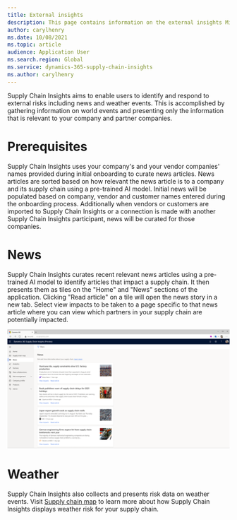 ```yaml
---
title: External insights
description: This page contains information on the external insights Microsoft Dynamics 365 Supply Chain Insights delivers on real world events
author: carylhenry
ms.date: 10/08/2021
ms.topic: article
audience: Application User
ms.search.region: Global
ms.service: dynamics-365-supply-chain-insights
ms.author: carylhenry
---
```


Supply Chain Insights aims to enable users to identify and respond to external risks including news and weather events. This is accomplished by gathering information on world events and presenting only the information that is relevant to your company and partner companies. 

# Prerequisites
Supply Chain Insights uses your company's and your vendor companies' names provided during initial onboarding to curate news articles. News articles are sorted based on how relevant the news article is to a company and its supply chain using a pre-trained AI model. Initial news will be populated based on company, vendor and customer names entered during the onboarding process. Additionally when vendors or customers are imported to Supply Chain Insights or a connection is made with another Supply Chain Insights participant, news will be curated for those companies.  

# News
Supply Chain Insights curates recent relevant news articles using a pre-trained AI model to identify articles that impact a supply chain. It then presents them as tiles on the "Home" and "News" sections of the application. Clicking "Read article" on a tile will open the news story in a new tab. Select view impacts to be taken to a page specific to that news article where you can view which partners in your supply chain are potentially impacted.

![list of news articles](/articles/media/news-list.PNG)

# Weather
Supply Chain Insights also collects and presents risk data on weather events.  Visit [Supply chain map](/articles/supply-chain-map.md) to learn more about how Supply Chain Insights displays weather risk for your supply chain.
